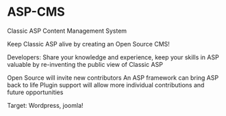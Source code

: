 ASP-CMS
=======

Classic ASP Content Management System

Keep Classic ASP alive by creating an Open Source CMS!

Developers: Share your knowledge and experience, keep your skills in ASP valuable by re-inventing 
the public view of Classic ASP

Open Source will invite new contributors
An ASP framework can bring ASP back to life
Plugin support will allow more individual contributions and future opportunities


Target: Wordpress, joomla!
